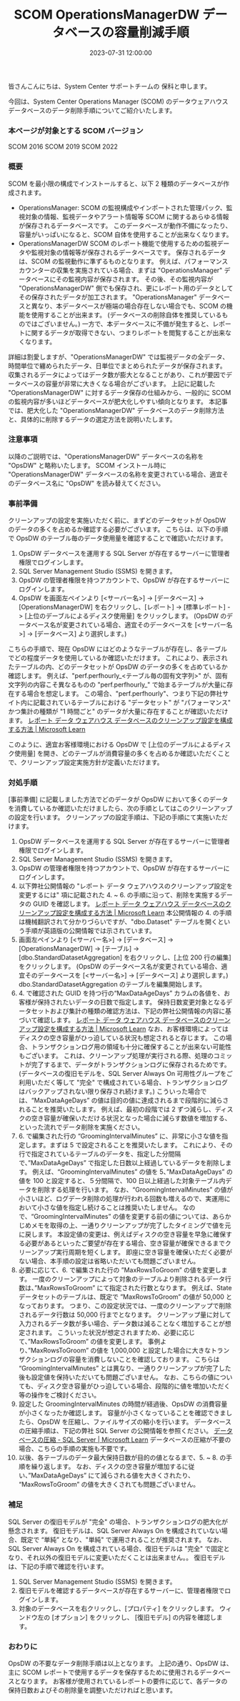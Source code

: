 ﻿---
title: SCOM OperationsManagerDW データベースの容量削減手順
date: 2023-07-31 12:00:00
tags:
  - SCOM
  - Trouble
  - Database
  - OperationsManagerDW
disableDisclaimer: false
---

皆さんこんにちは、System Center サポートチームの 保科と申します。


今回は、System Center Operations Manager (SCOM) のデータウェアハウスデータベースのデータ削除手順についてご紹介いたします。

<!-- more -->
### 本ページが対象とする SCOM バージョン
SCOM 2016
SCOM 2019
SCOM 2022

### 概要
SCOM を最小限の構成でインストールすると、以下 2 種類のデータベースが作成されます。
- OperationsManager:
SCOM の監視構成やインポートされた管理パック、監視対象の情報、監視データやアラート情報等 SCOM に関するあらゆる情報が保存されるデータベースです。
このデータベースが動作不備になったり、容量がいっぱいになると、SCOM 自体を使用することが出来なくなります。
- OperationsManagerDW
SCOM のレポート機能で使用するための監視データや監視対象の情報等が保存されるデータベースです。
保存されるデータは、SCOM の監視動作に準ずるものとなります。
例えば、パフォーマンスカウンターの収集を実施されている場合、まずは "OperationsManager" データベースにその監視内容が保存されます。
その後、その監視内容が "OperationsManagerDW" 側でも保存され、更にレポート用のデータとしてその保存されたデータが加工されます。
"OperationsManager" データベースと異なり、本データベースが極端の場合存在しない場合でも、SCOM の機能を使用することが出来ます。
(データベースの削除自体を推奨しているものではございません。)
一方で、本データベースに不備が発生すると、レポートに関するデータが取得できない、つまりレポートを閲覧することが出来なくなります。

詳細は割愛しますが、"OperationsManagerDW" では監視データの全データ、時間単位で纏められたデータ、日単位でまとめられたデータが保存されます。
収集されるデータによってはデータ数が膨大となることがあり、これが要因でデータベースの容量が非常に大きくなる場合がございます。
上記に記載した "OperationsManagerDW" に対するデータ保存の仕組みから、一般的に SCOM の監視内容が多いほどデータベースが肥大化しやすい傾向となります。
本記事では、肥大化した "OperationsManagerDW" データベースのデータ削除方法と、具体的に削除するデータの選定方法を説明いたします。

### 注意事項
以降のご説明では、"OperationsManagerDW" データベースの名称を "OpsDW" と略称いたします。
SCOM インストール時に "OperationsManagerDW" データベースの名称を変更されている場合、適宜そのデータベース名に "OpsDW" を読み替えてください。


### 事前準備
クリーンアップの設定を実施いただく前に、まずどのデータセットが OpsDW のデータの多くを占めるか確認する必要がございます。
こちらは、以下の手順で OpsDW のテーブル毎のデータ使用量を確認することで確認いただけます。
1. OpsDW データベースを運用する SQL Server が存在するサーバーに管理者権限でログインします。
2. SQL Server Management Studio (SSMS) を開きます。
3. OpsDW の管理者権限を持つアカウントで、OpsDW が存在するサーバーにログインします。
4. OpsDW を画面左ペインより [<サーバー名>] -> [データベース] -> [OperationsManagerDW] を右クリックし、[レポート] -> [標準レポート] -> [上位のデーブルによるディスク使用量] をクリックします。
(OpsDW のデータベース名が変更されている場合、適宜そのデータベースを [<サーバー名>] -> [データベース] より選択します。)

こちらの手順で、現在 OpsDW にはどのようなテーブルが存在し、各テーブルでどの程度データを使用しているか確認いただけます。
これにより、表示されたテーブルの内、どのデータセットが OpsDW のデータの多くを占めているか確認します。
例えば、"perf.perfhourly_<テーブル毎の固有文字列>" が、固有文字列の内容こそ異なるものの "perf.perfhourly_" で始まるテーブルが大量に存在する場合を想定します。
この場合、"perf.perfhourly"、つまり下記の弊社サイト内に記載されているテーブルにおける "データセット" が "パフォーマンス" かつ集計の種類が "1 時間ごと" のデータが大量に存在することが確認いただけます。
[レポート データ ウェアハウス データベースのクリーンアップ設定を構成する方法 | Microsoft Learn](https://learn.microsoft.com/ja-jp/system-center/scom/manage-omdwdb-grooming-settings?view=sc-om-2022)

このように、適宜お客様環境における OpsDW で [上位のデーブルによるディスク使用量] を開き、どのテーブルが消費容量の多くを占めるか確認いただくことで、クリーンアップ設定実施方針が定義いただけます。

### 対処手順
[事前準備] に記載しました方法でどのデータが OpsDW において多くのデータを消費しているか確認いただけましたら、次の手順としてはこのクリーンアップの設定を行います。
クリーンアップの設定手順は、下記の手順にて実施いただけます。
1. OpsDW データベースを運用する SQL Server が存在するサーバーに管理者権限でログインします。
2. SQL Server Management Studio (SSMS) を開きます。
3. OpsDW の管理者権限を持つアカウントで、OpsDW が存在するサーバーにログインします。
4. 以下弊社公開情報の "レポート データ ウェアハウスのクリーンアップ設定を変更するには" 項に記載された 4. ~ 6. の手順に沿って、削除を実施するデータの GUID を確認します。
[レポート データ ウェアハウス データベースのクリーンアップ設定を構成する方法 | Microsoft Learn](https://learn.microsoft.com/ja-jp/system-center/scom/manage-omdwdb-grooming-settings?view=sc-om-2022)
本公開情報の 4. の手順は機械翻訳されて分かりづらいですが、"dbo.Dataset" テーブルを開くという手順が英語版の公開情報では示されています。
5. 画面左ペインより [<サーバー名>] -> [データベース] -> [OperationsManagerDW] -> [テーブル] -> [dbo.StandardDatasetAggregation] を右クリックし、[上位 200 行の編集] をクリックします。
(OpsDW のデータベース名が変更されている場合、適宜そのデータベースを [<サーバー名>] -> [データベース] より選択します。)
dbo.StandardDatasetAggregation のテーブルを編集開始します。
6. 4\. で確認された GUID を持つ行の“MaxDataAgeDays” カラムの各値を、お客様が保持されたいデータの日数で指定します。
保持日数変更対象となるデータセットおよび集計の種類の確認方法は、下記の弊社公開情報の内容に基づいて確認します。
[レポート データ ウェアハウス データベースのクリーンアップ設定を構成する方法 | Microsoft Learn](https://learn.microsoft.com/ja-jp/system-center/scom/manage-omdwdb-grooming-settings?view=sc-om-2022)
なお、お客様環境によってはディスクの空き容量がひっ迫している状況も想定されると存じます。
この場合、トランザクションログ用の領域も十分に確保することが出来ない可能性もございます。
これは、クリーンアップ処理が実行される際、処理のコミットが完了するまで、データがトランザクションログに保存されるためです。
(データベースの復旧モデルを、SQL Server Always On 可用性グループをご利用いただく等して "完全" で構成されている場合、トランザクションログはバックアップされない限り保存され続けます。)
こういった場合では、“MaxDataAgeDays” の値は目的の値に達成されるまで段階的に減らされることを推奨いたします。
例えば、最初の段階では 2 ずつ減らし、ディスクの空き容量が確保いただける状況となった場合に減らす数値を増加する、といった流れでデータ削除を実施ください。
7. 6\. で編集された行の “GroomingIntervalMinutes” に、非常に小さな値を指定します。まずは 5 で設定されることを推奨いたします。
これにより、その行で指定されているテーブルのデータを、指定した分間隔で、”MaxDataAgeDays” で指定した日数以上経過しているデータを削除します。
例えば、“GroomingIntervalMinutes” の値を 5、”MaxDataAgeDays” の値を 100 と設定すると、５分間隔で、100 日以上経過した対象テーブル内データを削除する処理を行います。
なお、“GroomingIntervalMinutes” の値が小さいほど、ログデータ削除の処理が行われる回数も増えるので、実運用において小さな値を指定し続けることは推奨いたしません。
なので、“GroomingIntervalMinutes” の値を変更する前の値については、あらかじめメモを取得の上、一通りクリーンアップが完了したタイミングで値を元に戻します。
本設定値の変更は、例えばディスクの空き容量を早急に確保する必要があるといったご要望が存在する場合、空き容量が確保できるまでクリーンアップ実行周期を短くします。
即座に空き容量を確保いただく必要がない場合、本手順の設定は省略いただいても問題ございません。
8. 必要に応じて、6\. で編集された行の ”MaxRowsToGroom” の値を変更します。
一度のクリーンアップによって対象のテーブルより削除されるデータ行数は、”MaxRowsToGroom” にて指定された行数となります。
例えば、State データセットのテーブルは、既定で ”MaxRowsToGroom” の値が 50,000 となっております。
つまり、この設定状況では、一度のクリーンアップで削除されるデータ行数は 50,000 行までとなります。
クリーンアップ量に対して入力されるデータ数が多い場合、データ数は減ることなく増加することが想定されます。
こういった状況が想定されますため、必要に応じて、”MaxRowsToGroom” の値を変更します。
事例より、”MaxRowsToGroom” の値を 1,000,000 と設定した場合に大きなトランザクションログの容量を消費しないことを確認しております。
こちらは “GroomingIntervalMinutes” とは異なり、一通りクリーンアップが完了した後も設定値を保持いただいても問題ございません。
なお、こちらの値についても、ディスク空き容量がひっ迫している場合、段階的に値を増加いただく等の操作をご検討ください。
9. 設定した GroomingIntervalMinutes の時間が経過後、OpsDW の消費容量が小さくなったか確認します。
容量が小さくなっていることを確認できましたら、OpsDW を圧縮し、ファイルサイズの縮小を行います。
データベースの圧縮手順は、下記の弊社 SQL Server の公開情報を参照ください。
[データベースの圧縮 - SQL Server | Microsoft Learn](https://learn.microsoft.com/ja-jp/sql/relational-databases/databases/shrink-a-database?view=sql-server-ver16)
データベースの圧縮が不要の場合、こちらの手順の実施も不要です。
10. 以後、各テーブルのデータ最大保持日数が目的の値となるまで、5. ~ 8. の手順を繰り返します。
なお、ディスクの空き容量が増加するに従い、”MaxDataAgeDays” にて減らされる値を大きくされたり、
“MaxRowsToGroom” の値を大きくされても問題ございません。

### 補足
SQL Server の復旧モデルが "完全" の場合、トランザクションログの肥大化が懸念されます。
復旧モデルは、SQL Server Always On を構成されていない場合、既定で “単純” となり、"単純" で運用されることが推奨されます。
なお、SQL Server Always On を構成されている場合、復旧モデルは "完全" で固定となり、それ以外の復旧モデルに変更いただくことは出来ません。。
復旧モデルは、下記の手順で確認を行います。
1. SQL Server Management Studio (SSMS) を開きます。
2. 復旧モデルを確認するデータべースが存在するサーバーに、管理者権限でログインします。
3. 対象のデータベースを右クリックし、[プロパティ] をクリックします。
ウィンドウ左の [オプション] をクリックし、 [復旧モデル] の内容を確認します。

### おわりに
OpsDW の不要なデータ削除手順は以上となります。
上記の通り、OpsDW は、主に SCOM レポートで使用するデータを保存するために使用されるデータベースとなります。
お客様が使用されているレポートの要件に応じて、各データの保持日数およびその削除量を調整いただければと思います。
